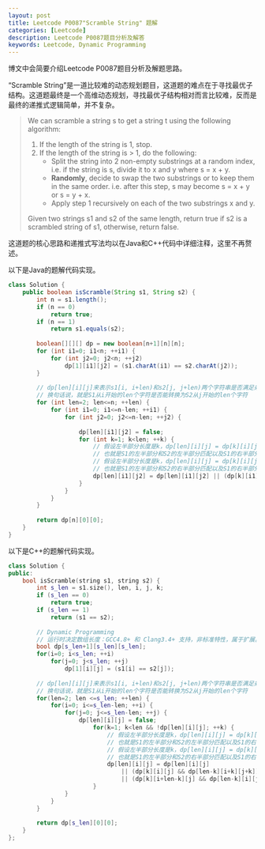 ```yaml
---
layout: post
title: Leetcode P0087"Scramble String" 题解
categories: [Leetcode]
description: Leetcode P0087题目分析及解答
keywords: Leetcode, Dynamic Programming
---
```


博文中会简要介绍Leetcode P0087题目分析及解题思路。

“Scramble String”是一道比较难的动态规划题目，这道题的难点在于寻找最优子结构。这道题最终是一个高维动态规划，寻找最优子结构相对而言比较难，反而是最终的递推式逻辑简单，并不复杂。

> We can scramble a string s to get a string t using the following algorithm:
> 
> 1. If the length of the string is 1, stop.
> 2. If the length of the string is > 1, do the following:
>       - Split the string into 2 non-empty substrings at a random index, i.e. if the string is s, divide it to x and y where s = x + y.
>       - **Randomly**, decide to swap the two substrings or to keep them in the same order. i.e. after this step, s may become s = x + y or s = y + x.
>       - Apply step 1 recursively on each of the two substrings x and y.  
> 
> Given two strings s1 and s2 of the same length, return true if s2 is a scrambled string of s1, otherwise, return false.

这道题的核心思路和递推式写法均以在Java和C++代码中详细注释，这里不再赘述。

以下是Java的题解代码实现。
```java
class Solution {
    public boolean isScramble(String s1, String s2) {
        int n = s1.length();
        if (n == 0)
            return true;
        if (n == 1)
            return s1.equals(s2);
        
        boolean[][][] dp = new boolean[n+1][n][n];
        for (int i1=0; i1<n; ++i1) {
            for (int j2=0; j2<n; ++j2)
                dp[1][i1][j2] = (s1.charAt(i1) == s2.charAt(j2));
        }
        
        // dp[len][i][j]来表示s1[i, i+len)和s2[j, j+len)两个字符串是否满足条件. 
        // 换句话说，就是S1从i开始的len个字符是否能转换为S2从j开始的len个字符
        for (int len=2; len<=n; ++len) {
            for (int i1=0; i1<=n-len; ++i1) {
                for (int j2=0; j2<=n-len; ++j2) {
                    
                    dp[len][i1][j2] = false;
                    for (int k=1; k<len; ++k) {
                        // 假设左半部分长度是k，dp[len][i][j] = dp[k][i][j] && dp[len-k][i+k][j+k]. 
                        // 也就是S1的左半部分和S2的左半部分匹配以及S1的右半部分和S2的右半部分匹配
                        // 假设左半部分长度是k，dp[len][i][j] = dp[k][i][j+len-k] && dp[len-k][i+k][j]. 
                        // 也就是S1的左半部分和S2的右半部分匹配以及S1的右半部分和S2的右半部分匹配
                        dp[len][i1][j2] = dp[len][i1][j2] || (dp[k][i1][j2] && dp[len-k][i1+k][j2+k]) || (dp[k][i1][j2+len-k] && dp[len-k][i1+k][j2]);
                    }
                }
            }
        }
        
        return dp[n][0][0];
    }
}
```

以下是C++的题解代码实现。
```cpp
class Solution {
public:
    bool isScramble(string s1, string s2) {
        int s_len = s1.size(), len, i, j, k;
        if (s_len == 0) 
            return true;
        if (s_len == 1) 
            return (s1 == s2);
        
        // Dynamic Programming
        // 运行时决定数组长度：GCC4.8+ 和 Clang3.4+ 支持，非标准特性，属于扩展。
        bool dp[s_len+1][s_len][s_len];
        for(i=0; i<s_len; ++i)
            for(j=0; j<s_len; ++j)
                dp[1][i][j] = (s1[i] == s2[j]);
        
        // dp[len][i][j]来表示s1[i, i+len)和s2[j, j+len)两个字符串是否满足条件. 
        // 换句话说，就是S1从i开始的len个字符是否能转换为S2从j开始的len个字符
        for(len=2; len <=s_len; ++len) {
            for(i=0; i<=s_len-len; ++i) {
                for(j=0; j<=s_len-len; ++j) {
                    dp[len][i][j] = false;
                        for(k=1; k<len && !dp[len][i][j]; ++k) {
                            // 假设左半部分长度是k，dp[len][i][j] = dp[k][i][j] && dp[len-k][i+k][j+k]. 
                            // 也就是S1的左半部分和S2的左半部分匹配以及S1的右半部分和S2的右半部分匹配
                            // 假设左半部分长度是k，dp[len][i][j] = dp[k][i][j+len-k] && dp[len-k][i+k][j]. 
                            // 也就是S1的左半部分和S2的右半部分匹配以及S1的右半部分和S2的右半部分匹配
                            dp[len][i][j] = dp[len][i][j] 
                                || (dp[k][i][j] && dp[len-k][i+k][j+k]) 
                                || (dp[k][i+len-k][j] && dp[len-k][i][j+k]);
                        }
                }
            }
        }
        
        return dp[s_len][0][0];            
    }
};
```